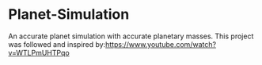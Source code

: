 # Planet-Simulation
An accurate planet simulation with accurate planetary masses.
This project was followed and inspired by:<a>https://www.youtube.com/watch?v=WTLPmUHTPqo</a>
